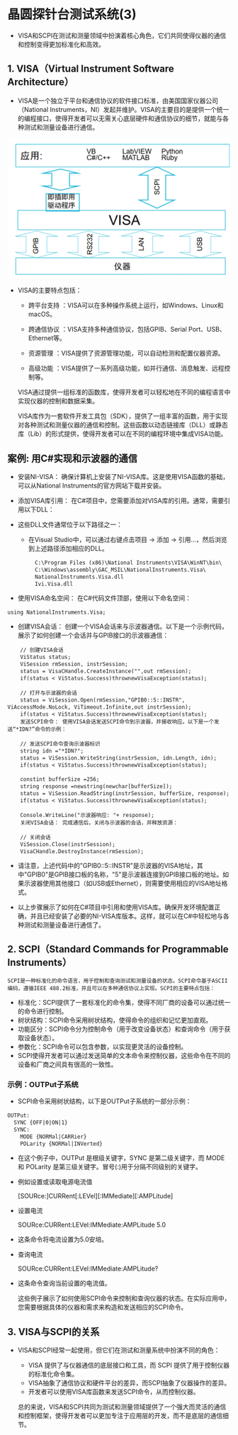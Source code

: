 # 晶圆探针台测试系统(3)

- VISA和SCPI在测试和测量领域中扮演着核心角色，它们共同使得仪器的通信和控制变得更加标准化和高效。

##  1. VISA（Virtual Instrument Software Architecture）

- VISA是一个独立于平台和通信协议的软件接口标准，由美国国家仪器公司（National Instruments，NI）发起并维护。VISA的主要目的是提供一个统一的编程接口，使得开发者可以无需关心底层硬件和通信协议的细节，就能与各种测试和测量设备进行通信。

![VISA 架构](image-11.png)

- VISA的主要特点包括：

    - 跨平台支持
        ：VISA可以在多种操作系统上运行，如Windows、Linux和macOS。
    - 跨通信协议
        ：VISA支持多种通信协议，包括GPIB、Serial Port、USB、Ethernet等。
    - 资源管理
        ：VISA提供了资源管理功能，可以自动检测和配置仪器资源。

    - 高级功能
        ：VISA提供了一系列高级功能，如并行通信、消息触发、远程控制等。

    VISA通过提供一组标准的函数库，使得开发者可以轻松地在不同的编程语言中实现仪器的控制和数据采集。

    VISA库作为一套软件开发工具包（SDK），提供了一组丰富的函数，用于实现对各种测试和测量仪器的通信和控制。这些函数以动态链接库（DLL）或静态库（Lib）的形式提供，使得开发者可以在不同的编程环境中集成VISA功能。


## 案例: 用C#实现和示波器的通信

- 安装NI-VISA： 确保计算机上安装了NI-VISA库。这是使用VISA函数的基础，可以从National Instruments的官方网站下载并安装。

- 添加VISA库引用： 在C#项目中，您需要添加对VISA库的引用。通常，需要引用以下DLL：

- 这些DLL文件通常位于以下路径之一：

    - 在Visual Studio中，可以通过右键点击项目 -> 添加 -> 引用...，然后浏览到上述路径添加相应的DLL。

            C:\Program Files (x86)\National Instruments\VISA\WinNT\bin\
            C:\Windows\assembly\GAC_MSIL\NationalInstruments.Visa\
            NationalInstruments.Visa.dll
            Ivi.Visa.dll
- 使用VISA命名空间： 在C#代码文件顶部，使用以下命名空间：

``` CSharp
using NationalInstruments.Visa;
``` 

- 创建VISA会话： 创建一个VISA会话来与示波器通信。以下是一个示例代码，展示了如何创建一个会话并与GPIB接口的示波器通信：

``` CSharp
    // 创建VISA会话
    ViStatus status;
    ViSession rmSession, instrSession;
    status = VisaCHandle.CreateInstance("",out rmSession);
    if(status < ViStatus.Success)thrownewVisaException(status);

    // 打开与示波器的会话
    status = ViSession.Open(rmSession,"GPIB0::5::INSTR", ViAccessMode.NoLock, ViTimeout.Infinite,out instrSession);
    if(status < ViStatus.Success)thrownewVisaException(status);
    发送SCPI命令： 使用VISA会话发送SCPI命令到示波器，并接收响应。以下是一个发送“*IDN?”命令的示例：

    // 发送SCPI命令查询示波器标识
    string idn ="*IDN?";
    status = ViSession.WriteString(instrSession, idn.Length, idn);
    if(status < ViStatus.Success)thrownewVisaException(status);

    constint bufferSize =256;
    string response =newstring(newchar[bufferSize]);
    status = ViSession.ReadString(instrSession, bufferSize, response);
    if(status < ViStatus.Success)thrownewVisaException(status);

    Console.WriteLine("示波器响应: "+ response);
    关闭VISA会话： 完成通信后，关闭与示波器的会话，并释放资源：

    // 关闭会话
    ViSession.Close(instrSession);
    VisaCHandle.DestroyInstance(rmSession);
```

- 请注意，上述代码中的"GPIB0::5::INSTR"是示波器的VISA地址，其中"GPIB0"是GPIB接口板的名称，"5"是示波器连接到GPIB接口板的地址。如果示波器使用其他接口（如USB或Ethernet），则需要使用相应的VISA地址格式。

- 以上步骤展示了如何在C#项目中引用和使用VISA库。确保开发环境配置正确，并且已经安装了必要的NI-VISA库版本。这样，就可以在C#中轻松地与各种测试和测量设备进行通信了。

## 2. SCPI（Standard Commands for Programmable Instruments） 

    SCPI是一种标准化的命令语言，用于控制和查询测试和测量设备的状态。SCPI命令基于ASCII编码，遵循IEEE 488.2标准，并且可以在多种通信协议上实现。SCPI的主要特点包括：

- 标准化：SCPI提供了一套标准化的命令集，使得不同厂商的设备可以通过统一的命令进行控制。
- 树状结构：SCPI命令采用树状结构，使得命令的组织和记忆更加直观。
- 功能区分：SCPI命令分为控制命令（用于改变设备状态）和查询命令（用于获取设备状态）。
- 参数化：SCPI命令可以包含参数，以实现更灵活的设备控制。
- SCPI使得开发者可以通过发送简单的文本命令来控制仪器，这些命令在不同的设备和厂商之间具有很高的一致性。

### 示例：OUTPut子系统

- SCPI命令采用树状结构，以下是OUTPut子系统的一部分示例：

``` OUTPut
OUTPut:
  SYNC {OFF|0|ON|1}
  SYNC:
    MODE {NORMal|CARRier}
    POLarity {NORMal|INVerted}
```

- 在这个例子中，OUTPut 是根级关键字，SYNC 是第二级关键字，而 MODE 和 POLarity 是第三级关键字。冒号(:)用于分隔不同级别的关键字。

- 例如设置或读取电源电流值

    [SOURce:]CURRent[:LEVel][:IMMediate][:AMPLitude] <NRf>

- 设置电流

    SOURce:CURRent:LEVel:IMMediate:AMPLitude 5.0

- 这条命令将电流设置为5.0安培。

- 查询电流

    SOURce:CURRent:LEVel:IMMediate:AMPLitude?

- 这条命令查询当前设置的电流值。

    这些例子展示了如何使用SCPI命令来控制和查询仪器的状态。在实际应用中，您需要根据具体的仪器和需求来构造和发送相应的SCPI命令。

## 3. VISA与SCPI的关系

- VISA和SCPI经常一起使用，但它们在测试和测量系统中扮演不同的角色：

    - VISA 提供了与仪器通信的底层接口和工具，而 SCPI 提供了用于控制仪器的标准化命令集。
    - VISA抽象了通信协议和硬件平台的差异，而SCPI抽象了仪器操作的差异。
    - 开发者可以使用VISA库函数来发送SCPI命令，从而控制仪器。

    总的来说，VISA和SCPI共同为测试和测量领域提供了一个强大而灵活的通信和控制框架，使得开发者可以更加专注于应用层的开发，而不是底层的通信细节。